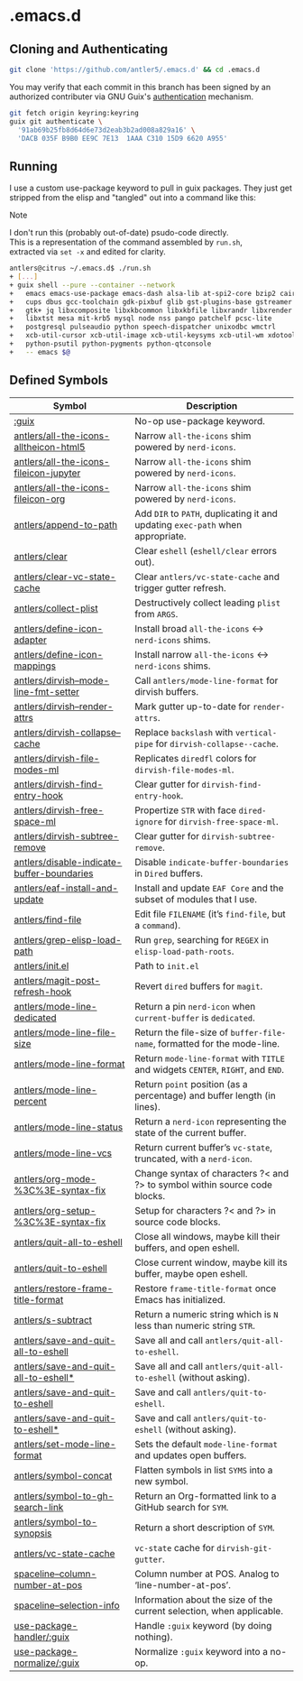 <!-- SPDX-FileCopyrightText: 2024 antlers <antlers@illucid.net> -->
<!-- SPDX-License-Identifier: CC-BY-SA-4.0 -->
<!-- This file is generated from $< -->
<!-- Do not edit it directly -->
<h1>.emacs.d</h1>

## Cloning and Authenticating

``` bash
git clone 'https://github.com/antler5/.emacs.d' && cd .emacs.d
```

You may verify that each commit in this branch has been signed by an
authorized contributer via GNU Guix's
[authentication](https://guix.gnu.org/manual/en/html_node/Invoking-guix-git-authenticate.html)
mechanism.

``` bash
git fetch origin keyring:keyring
guix git authenticate \
  '91ab69b25fb8d64d6e73d2eab3b2ad008a829a16' \
  'DACB 035F B9B0 EE9C 7E13  1AAA C310 15D9 6620 A955'
```

## Running

I use a custom use-package keyword to pull in guix packages. They just
get stripped from the elisp and "tangled" out into a command like this:

> [!NOTE]
> I don't run this (probably out-of-date) psudo-code directly.</br>
> This is a representation of the command assembled by <code>run.sh</code>,</br>
> extracted via `set -x` and edited for clarity.

``` bash
antlers@citrus ~/.emacs.d$ ./run.sh
+ [...]
+ guix shell --pure --container --network                                \
+   emacs emacs-use-package emacs-dash alsa-lib at-spi2-core bzip2 cairo \
+   cups dbus gcc-toolchain gdk-pixbuf glib gst-plugins-base gstreamer   \
+   gtk+ jq libxcomposite libxkbcommon libxkbfile libxrandr libxrender   \
+   libxtst mesa mit-krb5 mysql node nss pango patchelf pcsc-lite        \
+   postgresql pulseaudio python speech-dispatcher unixodbc wmctrl       \
+   xcb-util-cursor xcb-util-image xcb-util-keysyms xcb-util-wm xdotool  \
+   python-psutil python-pygments python-qtconsole                       \
+   -- emacs $@
```

## Defined Symbols

<table>
<thead>
<tr class="header">
<th>Symbol</th>
<th>Description</th>
</tr>
</thead>
<tbody>
<tr class="odd">
<td><a
href="https://github.com/search?q=repo%3Aantler5%2F.emacs.d%20+NOT+path%3AREADME.md+:guix&amp;type=code">:guix</a></td>
<td>No-op use-package keyword.</td>
</tr>
<tr class="even">
<td><a
href="https://github.com/search?q=repo%3Aantler5%2F.emacs.d%20+NOT+path%3AREADME.md+antlers/all-the-icons-alltheicon-html5&amp;type=code">antlers/all-the-icons-alltheicon-html5</a></td>
<td>Narrow <code class="verbatim">all-the-icons</code> shim powered by
<code class="verbatim">nerd-icons</code>.</td>
</tr>
<tr class="odd">
<td><a
href="https://github.com/search?q=repo%3Aantler5%2F.emacs.d%20+NOT+path%3AREADME.md+antlers/all-the-icons-fileicon-jupyter&amp;type=code">antlers/all-the-icons-fileicon-jupyter</a></td>
<td>Narrow <code class="verbatim">all-the-icons</code> shim powered by
<code class="verbatim">nerd-icons</code>.</td>
</tr>
<tr class="even">
<td><a
href="https://github.com/search?q=repo%3Aantler5%2F.emacs.d%20+NOT+path%3AREADME.md+antlers/all-the-icons-fileicon-org&amp;type=code">antlers/all-the-icons-fileicon-org</a></td>
<td>Narrow <code class="verbatim">all-the-icons</code> shim powered by
<code class="verbatim">nerd-icons</code>.</td>
</tr>
<tr class="odd">
<td><a
href="https://github.com/search?q=repo%3Aantler5%2F.emacs.d%20+NOT+path%3AREADME.md+antlers/append-to-path&amp;type=code">antlers/append-to-path</a></td>
<td>Add <code class="verbatim">DIR</code> to <code
class="verbatim">PATH</code>, duplicating it and updating <code
class="verbatim">exec-path</code> when appropriate.</td>
</tr>
<tr class="even">
<td><a
href="https://github.com/search?q=repo%3Aantler5%2F.emacs.d%20+NOT+path%3AREADME.md+antlers/clear&amp;type=code">antlers/clear</a></td>
<td>Clear <code class="verbatim">eshell</code> (<code
class="verbatim">eshell/clear</code> errors out).</td>
</tr>
<tr class="odd">
<td><a
href="https://github.com/search?q=repo%3Aantler5%2F.emacs.d%20+NOT+path%3AREADME.md+antlers/clear-vc-state-cache&amp;type=code">antlers/clear-vc-state-cache</a></td>
<td>Clear <code class="verbatim">antlers/vc-state-cache</code> and
trigger gutter refresh.</td>
</tr>
<tr class="even">
<td><a
href="https://github.com/search?q=repo%3Aantler5%2F.emacs.d%20+NOT+path%3AREADME.md+antlers/collect-plist&amp;type=code">antlers/collect-plist</a></td>
<td>Destructively collect leading <code class="verbatim">plist</code>
from <code class="verbatim">ARGS</code>.</td>
</tr>
<tr class="odd">
<td><a
href="https://github.com/search?q=repo%3Aantler5%2F.emacs.d%20+NOT+path%3AREADME.md+antlers/define-icon-adapter&amp;type=code">antlers/define-icon-adapter</a></td>
<td>Install broad <code class="verbatim">all-the-icons</code> &lt;-&gt;
<code class="verbatim">nerd-icons</code> shims.</td>
</tr>
<tr class="even">
<td><a
href="https://github.com/search?q=repo%3Aantler5%2F.emacs.d%20+NOT+path%3AREADME.md+antlers/define-icon-mappings&amp;type=code">antlers/define-icon-mappings</a></td>
<td>Install narrow <code class="verbatim">all-the-icons</code> &lt;-&gt;
<code class="verbatim">nerd-icons</code> shims.</td>
</tr>
<tr class="odd">
<td><a
href="https://github.com/search?q=repo%3Aantler5%2F.emacs.d%20+NOT+path%3AREADME.md+antlers/dirvish--mode-line-fmt-setter&amp;type=code">antlers/dirvish–mode-line-fmt-setter</a></td>
<td>Call <code class="verbatim">antlers/mode-line-format</code> for
dirvish buffers.</td>
</tr>
<tr class="even">
<td><a
href="https://github.com/search?q=repo%3Aantler5%2F.emacs.d%20+NOT+path%3AREADME.md+antlers/dirvish--render-attrs&amp;type=code">antlers/dirvish–render-attrs</a></td>
<td>Mark gutter up-to-date for <code
class="verbatim">render-attrs</code>.</td>
</tr>
<tr class="odd">
<td><a
href="https://github.com/search?q=repo%3Aantler5%2F.emacs.d%20+NOT+path%3AREADME.md+antlers/dirvish-collapse--cache&amp;type=code">antlers/dirvish-collapse–cache</a></td>
<td>Replace <code class="verbatim">backslash</code> with <code
class="verbatim">vertical-pipe</code> for <code
class="verbatim">dirvish-collapse--cache</code>.</td>
</tr>
<tr class="even">
<td><a
href="https://github.com/search?q=repo%3Aantler5%2F.emacs.d%20+NOT+path%3AREADME.md+antlers/dirvish-file-modes-ml&amp;type=code">antlers/dirvish-file-modes-ml</a></td>
<td>Replicates <code class="verbatim">diredfl</code> colors for <code
class="verbatim">dirvish-file-modes-ml</code>.</td>
</tr>
<tr class="odd">
<td><a
href="https://github.com/search?q=repo%3Aantler5%2F.emacs.d%20+NOT+path%3AREADME.md+antlers/dirvish-find-entry-hook&amp;type=code">antlers/dirvish-find-entry-hook</a></td>
<td>Clear gutter for <code
class="verbatim">dirvish-find-entry-hook</code>.</td>
</tr>
<tr class="even">
<td><a
href="https://github.com/search?q=repo%3Aantler5%2F.emacs.d%20+NOT+path%3AREADME.md+antlers/dirvish-free-space-ml&amp;type=code">antlers/dirvish-free-space-ml</a></td>
<td>Propertize <code class="verbatim">STR</code> with face <code
class="verbatim">dired-ignore</code> for <code
class="verbatim">dirvish-free-space-ml</code>.</td>
</tr>
<tr class="odd">
<td><a
href="https://github.com/search?q=repo%3Aantler5%2F.emacs.d%20+NOT+path%3AREADME.md+antlers/dirvish-subtree-remove&amp;type=code">antlers/dirvish-subtree-remove</a></td>
<td>Clear gutter for <code
class="verbatim">dirvish-subtree-remove</code>.</td>
</tr>
<tr class="even">
<td><a
href="https://github.com/search?q=repo%3Aantler5%2F.emacs.d%20+NOT+path%3AREADME.md+antlers/disable-indicate-buffer-boundaries&amp;type=code">antlers/disable-indicate-buffer-boundaries</a></td>
<td>Disable <code class="verbatim">indicate-buffer-boundaries</code> in
<code class="verbatim">Dired</code> buffers.</td>
</tr>
<tr class="odd">
<td><a
href="https://github.com/search?q=repo%3Aantler5%2F.emacs.d%20+NOT+path%3AREADME.md+antlers/eaf-install-and-update&amp;type=code">antlers/eaf-install-and-update</a></td>
<td>Install and update <code class="verbatim">EAF Core</code> and the
subset of modules that I use.</td>
</tr>
<tr class="even">
<td><a
href="https://github.com/search?q=repo%3Aantler5%2F.emacs.d%20+NOT+path%3AREADME.md+antlers/find-file&amp;type=code">antlers/find-file</a></td>
<td>Edit file <code class="verbatim">FILENAME</code> (it’s <code
class="verbatim">find-file</code>, but a <code
class="verbatim">command</code>).</td>
</tr>
<tr class="odd">
<td><a
href="https://github.com/search?q=repo%3Aantler5%2F.emacs.d%20+NOT+path%3AREADME.md+antlers/grep-elisp-load-path&amp;type=code">antlers/grep-elisp-load-path</a></td>
<td>Run <code class="verbatim">grep</code>, searching for <code
class="verbatim">REGEX</code> in <code
class="verbatim">elisp-load-path-roots</code>.</td>
</tr>
<tr class="even">
<td><a
href="https://github.com/search?q=repo%3Aantler5%2F.emacs.d%20+NOT+path%3AREADME.md+antlers/init.el&amp;type=code">antlers/init.el</a></td>
<td>Path to <code class="verbatim">init.el</code></td>
</tr>
<tr class="odd">
<td><a
href="https://github.com/search?q=repo%3Aantler5%2F.emacs.d%20+NOT+path%3AREADME.md+antlers/magit-post-refresh-hook&amp;type=code">antlers/magit-post-refresh-hook</a></td>
<td>Revert <code class="verbatim">dired</code> buffers for <code
class="verbatim">magit</code>.</td>
</tr>
<tr class="even">
<td><a
href="https://github.com/search?q=repo%3Aantler5%2F.emacs.d%20+NOT+path%3AREADME.md+antlers/mode-line-dedicated&amp;type=code">antlers/mode-line-dedicated</a></td>
<td>Return a pin <code class="verbatim">nerd-icon</code> when <code
class="verbatim">current-buffer</code> is <code
class="verbatim">dedicated</code>.</td>
</tr>
<tr class="odd">
<td><a
href="https://github.com/search?q=repo%3Aantler5%2F.emacs.d%20+NOT+path%3AREADME.md+antlers/mode-line-file-size&amp;type=code">antlers/mode-line-file-size</a></td>
<td>Return the file-size of <code
class="verbatim">buffer-file-name</code>, formatted for the
mode-line.</td>
</tr>
<tr class="even">
<td><a
href="https://github.com/search?q=repo%3Aantler5%2F.emacs.d%20+NOT+path%3AREADME.md+antlers/mode-line-format&amp;type=code">antlers/mode-line-format</a></td>
<td>Return <code class="verbatim">mode-line-format</code> with <code
class="verbatim">TITLE</code> and widgets <code
class="verbatim">CENTER</code>, <code class="verbatim">RIGHT</code>, and
<code class="verbatim">END</code>.</td>
</tr>
<tr class="odd">
<td><a
href="https://github.com/search?q=repo%3Aantler5%2F.emacs.d%20+NOT+path%3AREADME.md+antlers/mode-line-percent&amp;type=code">antlers/mode-line-percent</a></td>
<td>Return <code class="verbatim">point</code> position (as a
percentage) and buffer length (in lines).</td>
</tr>
<tr class="even">
<td><a
href="https://github.com/search?q=repo%3Aantler5%2F.emacs.d%20+NOT+path%3AREADME.md+antlers/mode-line-status&amp;type=code">antlers/mode-line-status</a></td>
<td>Return a <code class="verbatim">nerd-icon</code> representing the
state of the current buffer.</td>
</tr>
<tr class="odd">
<td><a
href="https://github.com/search?q=repo%3Aantler5%2F.emacs.d%20+NOT+path%3AREADME.md+antlers/mode-line-vcs&amp;type=code">antlers/mode-line-vcs</a></td>
<td>Return current buffer’s <code class="verbatim">vc-state</code>,
truncated, with a <code class="verbatim">nerd-icon</code>.</td>
</tr>
<tr class="even">
<td><a
href="https://github.com/search?q=repo%3Aantler5%2F.emacs.d%20+NOT+path%3AREADME.md+antlers/org-mode-%3C%3E-syntax-fix&amp;type=code">antlers/org-mode-%3C%3E-syntax-fix</a></td>
<td>Change syntax of characters ?&lt; and ?&gt; to symbol within source
code blocks.</td>
</tr>
<tr class="odd">
<td><a
href="https://github.com/search?q=repo%3Aantler5%2F.emacs.d%20+NOT+path%3AREADME.md+antlers/org-setup-%3C%3E-syntax-fix&amp;type=code">antlers/org-setup-%3C%3E-syntax-fix</a></td>
<td>Setup for characters ?&lt; and ?&gt; in source code blocks.</td>
</tr>
<tr class="even">
<td><a
href="https://github.com/search?q=repo%3Aantler5%2F.emacs.d%20+NOT+path%3AREADME.md+antlers/quit-all-to-eshell&amp;type=code">antlers/quit-all-to-eshell</a></td>
<td>Close all windows, maybe kill their buffers, and open eshell.</td>
</tr>
<tr class="odd">
<td><a
href="https://github.com/search?q=repo%3Aantler5%2F.emacs.d%20+NOT+path%3AREADME.md+antlers/quit-to-eshell&amp;type=code">antlers/quit-to-eshell</a></td>
<td>Close current window, maybe kill its buffer, maybe open eshell.</td>
</tr>
<tr class="even">
<td><a
href="https://github.com/search?q=repo%3Aantler5%2F.emacs.d%20+NOT+path%3AREADME.md+antlers/restore-frame-title-format&amp;type=code">antlers/restore-frame-title-format</a></td>
<td>Restore <code class="verbatim">frame-title-format</code> once Emacs
has initialized.</td>
</tr>
<tr class="odd">
<td><a
href="https://github.com/search?q=repo%3Aantler5%2F.emacs.d%20+NOT+path%3AREADME.md+antlers/s-subtract&amp;type=code">antlers/s-subtract</a></td>
<td>Return a numeric string which is <code class="verbatim">N</code>
less than numeric string <code class="verbatim">STR</code>.</td>
</tr>
<tr class="even">
<td><a
href="https://github.com/search?q=repo%3Aantler5%2F.emacs.d%20+NOT+path%3AREADME.md+antlers/save-and-quit-all-to-eshell&amp;type=code">antlers/save-and-quit-all-to-eshell</a></td>
<td>Save all and call <code
class="verbatim">antlers/quit-all-to-eshell</code>.</td>
</tr>
<tr class="odd">
<td><a
href="https://github.com/search?q=repo%3Aantler5%2F.emacs.d%20+NOT+path%3AREADME.md+antlers/save-and-quit-all-to-eshell*&amp;type=code">antlers/save-and-quit-all-to-eshell*</a></td>
<td>Save all and call <code
class="verbatim">antlers/quit-all-to-eshell</code> (without
asking).</td>
</tr>
<tr class="even">
<td><a
href="https://github.com/search?q=repo%3Aantler5%2F.emacs.d%20+NOT+path%3AREADME.md+antlers/save-and-quit-to-eshell&amp;type=code">antlers/save-and-quit-to-eshell</a></td>
<td>Save and call <code
class="verbatim">antlers/quit-to-eshell</code>.</td>
</tr>
<tr class="odd">
<td><a
href="https://github.com/search?q=repo%3Aantler5%2F.emacs.d%20+NOT+path%3AREADME.md+antlers/save-and-quit-to-eshell*&amp;type=code">antlers/save-and-quit-to-eshell*</a></td>
<td>Save and call <code class="verbatim">antlers/quit-to-eshell</code>
(without asking).</td>
</tr>
<tr class="even">
<td><a
href="https://github.com/search?q=repo%3Aantler5%2F.emacs.d%20+NOT+path%3AREADME.md+antlers/set-mode-line-format&amp;type=code">antlers/set-mode-line-format</a></td>
<td>Sets the default <code class="verbatim">mode-line-format</code> and
updates open buffers.</td>
</tr>
<tr class="odd">
<td><a
href="https://github.com/search?q=repo%3Aantler5%2F.emacs.d%20+NOT+path%3AREADME.md+antlers/symbol-concat&amp;type=code">antlers/symbol-concat</a></td>
<td>Flatten symbols in list <code class="verbatim">SYMS</code> into a
new symbol.</td>
</tr>
<tr class="even">
<td><a
href="https://github.com/search?q=repo%3Aantler5%2F.emacs.d%20+NOT+path%3AREADME.md+antlers/symbol-to-gh-search-link&amp;type=code">antlers/symbol-to-gh-search-link</a></td>
<td>Return an Org-formatted link to a GitHub search for <code
class="verbatim">SYM</code>.</td>
</tr>
<tr class="odd">
<td><a
href="https://github.com/search?q=repo%3Aantler5%2F.emacs.d%20+NOT+path%3AREADME.md+antlers/symbol-to-synopsis&amp;type=code">antlers/symbol-to-synopsis</a></td>
<td>Return a short description of <code
class="verbatim">SYM</code>.</td>
</tr>
<tr class="even">
<td><a
href="https://github.com/search?q=repo%3Aantler5%2F.emacs.d%20+NOT+path%3AREADME.md+antlers/vc-state-cache&amp;type=code">antlers/vc-state-cache</a></td>
<td><code class="verbatim">vc-state</code> cache for <code
class="verbatim">dirvish-git-gutter</code>.</td>
</tr>
<tr class="odd">
<td><a
href="https://github.com/search?q=repo%3Aantler5%2F.emacs.d%20+NOT+path%3AREADME.md+spaceline--column-number-at-pos&amp;type=code">spaceline–column-number-at-pos</a></td>
<td>Column number at POS. Analog to ‘line-number-at-pos’.</td>
</tr>
<tr class="even">
<td><a
href="https://github.com/search?q=repo%3Aantler5%2F.emacs.d%20+NOT+path%3AREADME.md+spaceline--selection-info&amp;type=code">spaceline–selection-info</a></td>
<td>Information about the size of the current selection, when
applicable.</td>
</tr>
<tr class="odd">
<td><a
href="https://github.com/search?q=repo%3Aantler5%2F.emacs.d%20+NOT+path%3AREADME.md+use-package-handler/:guix&amp;type=code">use-package-handler/:guix</a></td>
<td>Handle <code class="verbatim">:guix</code> keyword (by doing
nothing).</td>
</tr>
<tr class="even">
<td><a
href="https://github.com/search?q=repo%3Aantler5%2F.emacs.d%20+NOT+path%3AREADME.md+use-package-normalize/:guix&amp;type=code">use-package-normalize/:guix</a></td>
<td>Normalize <code class="verbatim">:guix</code> keyword into a
no-op.</td>
</tr>
</tbody>
</table>
